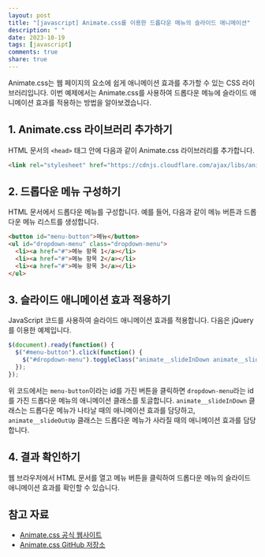 ```yaml
---
layout: post
title: "[javascript] Animate.css를 이용한 드롭다운 메뉴의 슬라이드 애니메이션"
description: " "
date: 2023-10-19
tags: [javascript]
comments: true
share: true
---
```


Animate.css는 웹 페이지의 요소에 쉽게 애니메이션 효과를 추가할 수 있는 CSS 라이브러리입니다. 이번 예제에서는 Animate.css를 사용하여 드롭다운 메뉴에 슬라이드 애니메이션 효과를 적용하는 방법을 알아보겠습니다.

## 1. Animate.css 라이브러리 추가하기

HTML 문서의 `<head>` 태그 안에 다음과 같이 Animate.css 라이브러리를 추가합니다.

```html
<link rel="stylesheet" href="https://cdnjs.cloudflare.com/ajax/libs/animate.css/4.1.1/animate.min.css" />
```

## 2. 드롭다운 메뉴 구성하기

HTML 문서에서 드롭다운 메뉴를 구성합니다. 예를 들어, 다음과 같이 메뉴 버튼과 드롭다운 메뉴 리스트를 생성합니다.

```html
<button id="menu-button">메뉴</button>
<ul id="dropdown-menu" class="dropdown-menu">
  <li><a href="#">메뉴 항목 1</a></li>
  <li><a href="#">메뉴 항목 2</a></li>
  <li><a href="#">메뉴 항목 3</a></li>
</ul>
```

## 3. 슬라이드 애니메이션 효과 적용하기

JavaScript 코드를 사용하여 슬라이드 애니메이션 효과를 적용합니다. 다음은 jQuery를 이용한 예제입니다.

```javascript
$(document).ready(function() {
  $("#menu-button").click(function() {
    $("#dropdown-menu").toggleClass("animate__slideInDown animate__slideOutUp");
  });
});
```

위 코드에서는 `menu-button`이라는 id를 가진 버튼을 클릭하면 `dropdown-menu`라는 id를 가진 드롭다운 메뉴의 애니메이션 클래스를 토글합니다. `animate__slideInDown` 클래스는 드롭다운 메뉴가 나타날 때의 애니메이션 효과를 담당하고, `animate__slideOutUp` 클래스는 드롭다운 메뉴가 사라질 때의 애니메이션 효과를 담당합니다.

## 4. 결과 확인하기

웹 브라우저에서 HTML 문서를 열고 메뉴 버튼을 클릭하여 드롭다운 메뉴의 슬라이드 애니메이션 효과를 확인할 수 있습니다.

## 참고 자료

- [Animate.css 공식 웹사이트](https://animate.style/)
- [Animate.css GitHub 저장소](https://github.com/animate-css/animate.css)